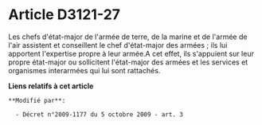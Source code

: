 # Article D3121-27

Les chefs d'état-major de l'armée de terre, de la marine et de l'armée de l'air assistent et conseillent le chef d'état-major
des armées ; ils lui apportent l'expertise propre à leur armée.A cet effet, ils s'appuient sur leur propre état-major ou
sollicitent l'état-major des armées et les services et organismes interarmées qui lui sont rattachés.

**Liens relatifs à cet article**

	**Modifié par**:

	  - Décret n°2009-1177 du 5 octobre 2009 - art. 3
